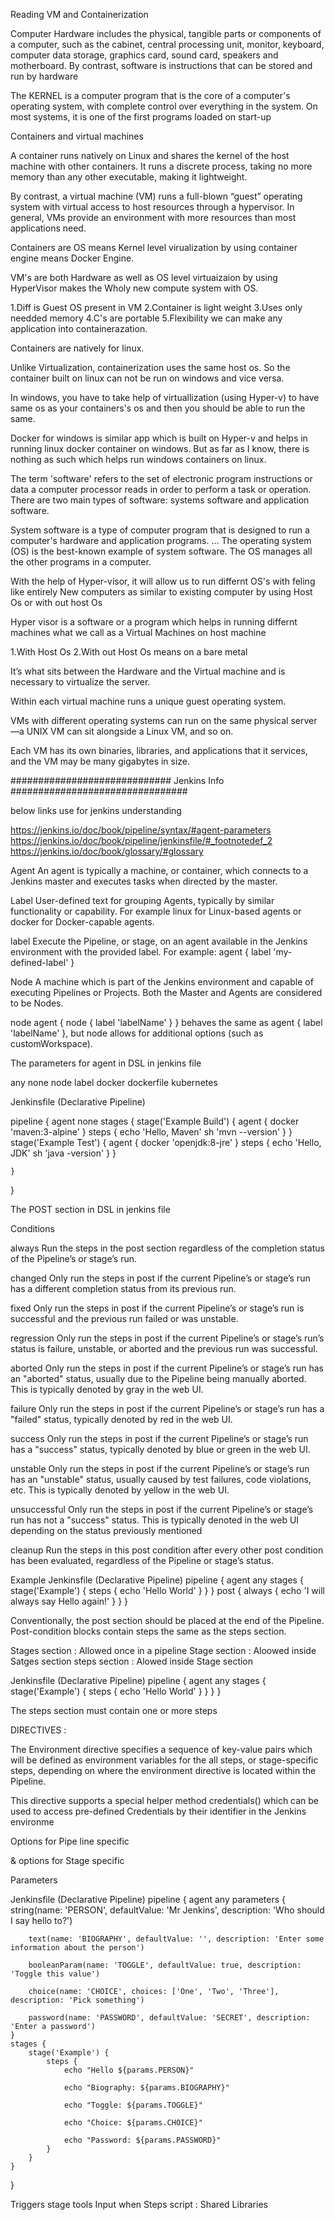 Reading VM and Containerization

Computer Hardware includes the physical, tangible parts or components of a computer, such as the cabinet, central processing unit, monitor, keyboard, computer data storage, graphics card, sound card, speakers and motherboard. By contrast, software is instructions that can be stored and run by hardware

The KERNEL is a computer program that is the core of a computer's operating system, with complete control over everything in the system. On most systems, it is one of the first programs loaded on start-up

Containers and virtual machines

A container runs natively on Linux and shares the kernel of the host machine with other containers. It runs a discrete process, taking no more memory than any other executable, making it lightweight.

By contrast, a virtual machine (VM) runs a full-blown “guest” operating system with virtual access to host resources through a hypervisor. In general, VMs provide an environment with more resources than most applications need.

Containers are  OS means Kernel level virualization by using container engine means Docker Engine.

VM's are both Hardware as well as OS level virtuaizaion by using HyperVisor makes the Wholy new compute system with OS.

1.Diff is Guest OS present in VM
2.Container is light weight 
3.Uses only needded memory 
4.C's are portable
5.Flexibility we can make any application into containerazation.

Containers are natively for linux.

Unlike Virtualization, containerization uses the same host os. So the container built on linux can not be run on windows and vice versa.

In windows, you have to take help of virtuallization (using Hyper-v) to have same os as your containers's os and then you should be able to run the same.

Docker for windows is similar app which is built on Hyper-v and helps in running linux docker container on windows. But as far as I know, there is nothing as such which helps run windows containers on linux.




The term 'software' refers to the set of electronic program instructions or data a computer processor reads in order to perform a task or operation. There are two main types of software: systems software and application software.

System software is a type of computer program that is designed to run a computer's hardware and application programs. ... The operating system (OS) is the best-known example of system software. The OS manages all the other programs in a computer.

With the help of Hyper-visor, it will allow us to run differnt OS's with feling like entirely New computers as similar to existing computer by using Host Os or with out host Os

Hyper visor is a software or a program which helps in running differnt machines what we call as a Virtual Machines on host machine 

1.With Host Os 
2.With out Host Os means on a bare metal

It’s what sits between the Hardware and the Virtual machine and is necessary to virtualize the server.

Within each virtual machine runs a unique guest operating system. 

VMs with different operating systems can run on the same physical server—a UNIX VM can sit alongside a Linux VM, and so on. 

Each VM has its own binaries, libraries, and applications that it services, and the VM may be many gigabytes in size.




#############################	Jenkins Info ################################

below links use for jenkins understanding 

https://jenkins.io/doc/book/pipeline/syntax/#agent-parameters
https://jenkins.io/doc/book/pipeline/jenkinsfile/#_footnotedef_2
https://jenkins.io/doc/book/glossary/#glossary

Agent
An agent is typically a machine, or container, which connects to a Jenkins master and executes tasks when directed by the master.

Label
User-defined text for grouping Agents, typically by similar functionality or capability. For example linux for Linux-based agents or docker for Docker-capable agents.

label
Execute the Pipeline, or stage, on an agent available in the Jenkins environment with the provided label. For example: agent { label 'my-defined-label' }

Node
A machine which is part of the Jenkins environment and capable of executing Pipelines or Projects. Both the Master and Agents are considered to be Nodes.

node
agent { node { label 'labelName' } } behaves the same as agent { label 'labelName' }, but node allows for additional options (such as customWorkspace).

The parameters for agent in DSL in jenkins file 

any 
none
node
label
docker
dockerfile
kubernetes

Jenkinsfile (Declarative Pipeline)

pipeline {
    agent none 
    stages {
        stage('Example Build') {
            agent { docker 'maven:3-alpine' } 
            steps {
                echo 'Hello, Maven'
                sh 'mvn --version'
            }
        }
        stage('Example Test') {
            agent { docker 'openjdk:8-jre' } 
            steps {
                echo 'Hello, JDK'
                sh 'java -version'
            }
        }
	
    }
}


The POST section in DSL in jenkins file

Conditions

always
Run the steps in the post section regardless of the completion status of the Pipeline’s or stage’s run.

changed
Only run the steps in post if the current Pipeline’s or stage’s run has a different completion status from its previous run.

fixed
Only run the steps in post if the current Pipeline’s or stage’s run is successful and the previous run failed or was unstable.

regression
Only run the steps in post if the current Pipeline’s or stage’s run’s status is failure, unstable, or aborted and the previous run was successful.

aborted
Only run the steps in post if the current Pipeline’s or stage’s run has an "aborted" status, usually due to the Pipeline being manually aborted. This is typically denoted by gray in the web UI.

failure
Only run the steps in post if the current Pipeline’s or stage’s run has a "failed" status, typically denoted by red in the web UI.

success
Only run the steps in post if the current Pipeline’s or stage’s run has a "success" status, typically denoted by blue or green in the web UI.

unstable
Only run the steps in post if the current Pipeline’s or stage’s run has an "unstable" status, usually caused by test failures, code violations, etc. This is typically denoted by yellow in the web UI.

unsuccessful
Only run the steps in post if the current Pipeline’s or stage’s run has not a "success" status. This is typically denoted in the web UI depending on the status previously mentioned

cleanup
Run the steps in this post condition after every other post condition has been evaluated, regardless of the Pipeline or stage’s status.

Example
Jenkinsfile (Declarative Pipeline)
pipeline {
    agent any
    stages {
        stage('Example') {
            steps {
                echo 'Hello World'
            }
        }
    }
    post { 
        always { 
            echo 'I will always say Hello again!'
        }
    }
}

Conventionally, the post section should be placed at the end of the Pipeline.
Post-condition blocks contain steps the same as the steps section.


Stages section : Allowed once in a pipeline 
Stage section : Aloowed inside Satges section 
steps section : Alowed inside Stage section

Jenkinsfile (Declarative Pipeline)
pipeline {
    agent any
    stages { 
        stage('Example') {
            steps {
                echo 'Hello World'
            }
        }
    }
}

The steps section must contain one or more steps

DIRECTIVES : 



The Environment directive specifies a sequence of key-value pairs which will be defined as environment variables for the all steps, or stage-specific steps, depending on where the environment directive is located within the Pipeline.

This directive supports a special helper method credentials() which can be used to access pre-defined Credentials by their identifier in the Jenkins environme

Options for Pipe line specific 

& options for Stage specific 

Parameters

Jenkinsfile (Declarative Pipeline)
pipeline {
    agent any
    parameters {
        string(name: 'PERSON', defaultValue: 'Mr Jenkins', description: 'Who should I say hello to?')

        text(name: 'BIOGRAPHY', defaultValue: '', description: 'Enter some information about the person')

        booleanParam(name: 'TOGGLE', defaultValue: true, description: 'Toggle this value')

        choice(name: 'CHOICE', choices: ['One', 'Two', 'Three'], description: 'Pick something')

        password(name: 'PASSWORD', defaultValue: 'SECRET', description: 'Enter a password')
    }
    stages {
        stage('Example') {
            steps {
                echo "Hello ${params.PERSON}"

                echo "Biography: ${params.BIOGRAPHY}"

                echo "Toggle: ${params.TOGGLE}"

                echo "Choice: ${params.CHOICE}"

                echo "Password: ${params.PASSWORD}"
            }
        }
    }
}



Triggers
stage
tools
Input
when
Steps 
script : Shared Libraries 
